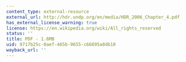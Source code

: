 ```yaml
---
content_type: external-resource
external_url: http://hdr.undp.org/en/media/HDR_2006_Chapter_4.pdf
has_external_license_warning: true
license: https://en.wikipedia.org/wiki/All_rights_reserved
status: ''
title: PDF - 1.6MB
uid: 9717b25c-0aef-465b-9655-c66895a8db10
wayback_url: ''
---
```

